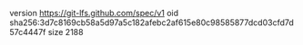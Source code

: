 version https://git-lfs.github.com/spec/v1
oid sha256:3d7c8169cb58a5d97a5c182afebc2af615e80c98585877dcd03cfd7d57c4447f
size 2188
